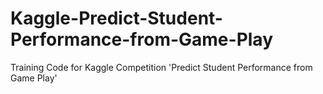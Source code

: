 # Kaggle-Predict-Student-Performance-from-Game-Play
Training Code for Kaggle Competition 'Predict Student Performance from Game Play'

